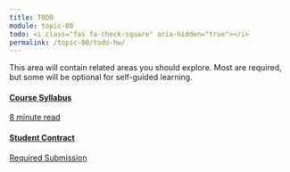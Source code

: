```yaml
---
title: TODO
module: topic-00
todo: <i class="fas fa-check-square" aria-hidden="true"></i>
permalink: /topic-00/todo-hw/
---
```


This area will contain related areas you should explore. Most are required, but some will be optional for self-guided learning.

<div class="row text-center">
  <div class="col-lg-4">
    <div class="bs-component">
      <div class="list-group">
        <a href="{{site.data.moodle.syllabus}}" target="_blank" class="list-group-item">
          <i class="icon-hw fas fa-file-alt" aria-hidden="true"></i>
          <h4 class="list-group-item-heading">Course Syllabus</h4>
          <div class="divider-hw"></div>
          <p class="list-group-item-text"><i class="far fa-clock" aria-hidden="true"></i> 8 minute read</p>
        </a>
      </div>
    </div>
  </div>
  <div class="col-lg-4">
    <div class="bs-component">
      <div class="list-group">
        <a href="{{ site.data.moodle.main | append: site.data.moodle.topic-00 }}" target="_blank" class="list-group-item">
          <i class="icon-hw fas fa-file-contract" aria-hidden="true"></i>
          <h4 class="list-group-item-heading">Student Contract</h4>
          <div class="divider-hw"></div>
          <p class="list-group-item-text"><i class="fas fa-edit" aria-hidden="true"></i> Required Submission</p>
        </a>
      </div>
    </div>
  </div>
</div>
